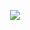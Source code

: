 <p align='center'>
  <img src='https://github-readme-stats.vercel.app/api?username=XeNikk&show_icons=true&theme=vue-dark'>
</p>
